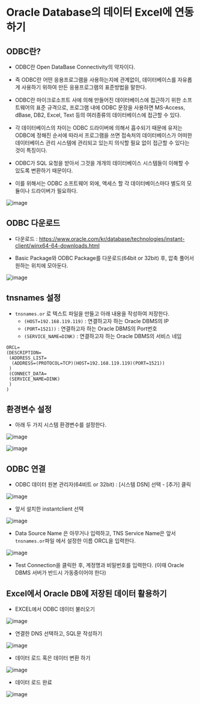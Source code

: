 # Oracle Database의 데이터 Excel에 연동하기

## ODBC란?

- ODBC란 Open DataBase Connectivity의 약자이다.

- 즉 ODBC란 어떤 응용프로그램을 사용하는지에 관계없이, 데이터베이스를 자유롭게 사용하기 위하여 만든 응용프로그램의 표준방법을 말한다.

- ODBC란 마이크로소프트 사에 의해 만들어진 데이터베이스에 접근하기 위한 소프트웨어의 표준 규격으로, 프로그램 내에 ODBC 문장을 사용하면 MS-Access, dBase, DB2, Excel, Text 등의 여러종류의 데이터베이스에 접근할 수 있다.

- 각 데이터베이스의 차이는 ODBC 드라이버에 의해서 흡수되기 때문에 유저는 ODBC에 정해진 순서에 따라서 프로그램을 쓰면 접속처의 데이터베이스가 어떠한 데이터베이스 관리 시스템에 관리되고 있는지 의식할 필요 없이 접근할 수 있다는 것이 특징이다.

- ODBC가 SQL 요청을 받아서 그것을 개개의 데이터베이스 시스템들이 이해할 수 있도록 변환하기 때문이다.

- 이를 위해서는 ODBC 소프트웨어 외에, 액세스 할 각 데이터베이스마다 별도의 모듈이나 드라이버가 필요하다.


![image](https://user-images.githubusercontent.com/77392444/115997688-0ac7df00-a61f-11eb-92f0-27ed72c56f15.png)


## ODBC 다운로드

- 다운로드 : https://www.oracle.com/kr/database/technologies/instant-client/winx64-64-downloads.html

- Basic Package와 ODBC Package를 다운로드(64bit or 32bit) 후, 압축 풀어서 원하는 위치에 모아둔다. 

![image](https://user-images.githubusercontent.com/77392444/115849491-e2de4d00-a45f-11eb-9f9d-271951c58a14.png)


## tnsnames 설정

- `tnsnames.or` 로 텍스트 파일을 만들고 아래 내용을 작성하여 저장한다.
  - `(HOST=192.168.119.119)` : 연결하고자 하는 Oracle DBMS의 IP
  - `(PORT=1521))` : 연결하고자 하는 Oracle DBMS의 Port번호
  - `(SERVICE_NAME=DINK)` : 연결하고자 하는 Oracle DBMS의 서비스 네임

```
ORCL=
(DESCRIPTION=
 (ADDRESS_LIST=
  (ADDRESS=(PROTOCOL=TCP)(HOST=192.168.119.119)(PORT=1521))
 )
 (CONNECT_DATA=
 (SERVICE_NAME=DINK)
 )
)
```


## 환경변수 설정


- 아래 두 가지 시스템 환경변수를 설정한다.

![image](https://user-images.githubusercontent.com/77392444/115849360-c5a97e80-a45f-11eb-8039-7f3f445d04f3.png)


![image](https://user-images.githubusercontent.com/77392444/115849400-cfcb7d00-a45f-11eb-8e9e-0b192ddb96ae.png)


## ODBC 연결

- ODBC 데이터 원본 관리자(64비트 or 32bit) : [시스템 DSN] 선택 - [추가] 클릭

![image](https://user-images.githubusercontent.com/77392444/115850023-7152ce80-a460-11eb-8566-51b6a777bbfa.png)

- 앞서 설치한 instantclient 선택

![image](https://user-images.githubusercontent.com/77392444/115850101-8b8cac80-a460-11eb-8434-a9a52a461104.png)


- Data Source Name 은 아무거나 입력하고, TNS Service Name은 앞서 `tnsnames.or`파일 에서 설정한 이름 ORCL을 입력한다.

![image](https://user-images.githubusercontent.com/77392444/115850200-a2cb9a00-a460-11eb-9cf8-81886d413b50.png)

- Test Connection을 클릭한 후, 계정명과 비밀번호를 입력한다. (이때 Oracle DBMS 서버가 반드시 가동중이어야 한다)


## Excel에서 Oracle DB에 저장된 데이터 활용하기

- EXCEL에서 ODBC 데이터 불러오기

![image](https://user-images.githubusercontent.com/77392444/115861291-98fc6380-a46d-11eb-8fd8-d16a9e38754d.png)

- 연결한 DNS 선택하고, SQL문 작성하기

![image](https://user-images.githubusercontent.com/77392444/115861546-dfea5900-a46d-11eb-97d4-a8bab858d933.png)


- 데이터 로드 혹은 데이터 변환 하기

![image](https://user-images.githubusercontent.com/77392444/115861409-b7faf580-a46d-11eb-9b7d-cb812e6604ed.png)


- 데이터 로드 완료

![image](https://user-images.githubusercontent.com/77392444/115861706-145e1500-a46e-11eb-8dad-fc9ee5110b3b.png)

